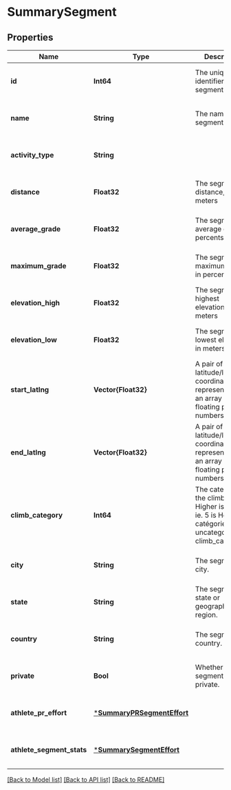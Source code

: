 # SummarySegment


## Properties
Name | Type | Description | Notes
------------ | ------------- | ------------- | -------------
**id** | **Int64** | The unique identifier of this segment | [optional] [default to nothing]
**name** | **String** | The name of this segment | [optional] [default to nothing]
**activity_type** | **String** |  | [optional] [default to nothing]
**distance** | **Float32** | The segment&#39;s distance, in meters | [optional] [default to nothing]
**average_grade** | **Float32** | The segment&#39;s average grade, in percents | [optional] [default to nothing]
**maximum_grade** | **Float32** | The segments&#39;s maximum grade, in percents | [optional] [default to nothing]
**elevation_high** | **Float32** | The segments&#39;s highest elevation, in meters | [optional] [default to nothing]
**elevation_low** | **Float32** | The segments&#39;s lowest elevation, in meters | [optional] [default to nothing]
**start_latlng** | **Vector{Float32}** | A pair of latitude/longitude coordinates, represented as an array of 2 floating point numbers. | [optional] [default to nothing]
**end_latlng** | **Vector{Float32}** | A pair of latitude/longitude coordinates, represented as an array of 2 floating point numbers. | [optional] [default to nothing]
**climb_category** | **Int64** | The category of the climb [0, 5]. Higher is harder ie. 5 is Hors catégorie, 0 is uncategorized in climb_category. | [optional] [default to nothing]
**city** | **String** | The segments&#39;s city. | [optional] [default to nothing]
**state** | **String** | The segments&#39;s state or geographical region. | [optional] [default to nothing]
**country** | **String** | The segment&#39;s country. | [optional] [default to nothing]
**private** | **Bool** | Whether this segment is private. | [optional] [default to nothing]
**athlete_pr_effort** | [***SummaryPRSegmentEffort**](SummaryPRSegmentEffort.md) |  | [optional] [default to nothing]
**athlete_segment_stats** | [***SummarySegmentEffort**](SummarySegmentEffort.md) |  | [optional] [default to nothing]


[[Back to Model list]](../../README.md#models) [[Back to API list]](../../README.md#api-endpoints) [[Back to README]](../../README.md)



